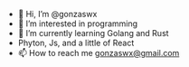 - 👋 Hi, I’m @gonzaswx
- 👀 I’m interested in programming
- 🌱 I’m currently learning Golang and Rust
- Phyton, Js, and a little of React
- 📫 How to reach me gonzaswx@gmail.com

<!---
gonzaswx/gonzaswx is a ✨ special ✨ repository because its `README.md` (this file) appears on your GitHub profile.
You can click the Preview link to take a look at your changes.
--->
